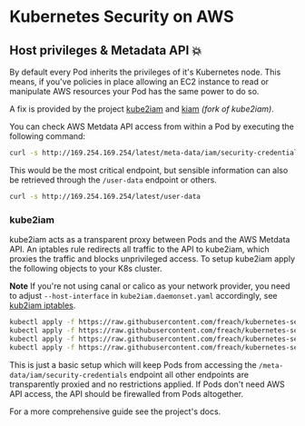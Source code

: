 # Kubernetes Security on AWS

## Host privileges & Metadata API :boom:

By default every Pod inherits the privileges of it's Kubernetes node. This means, if you've policies in place allowing an EC2 instance to read or manipulate AWS resources your Pod has the same power to do so.

A fix is provided by the project [kube2iam](https://github.com/jtblin/kube2iam) and [kiam](https://github.com/uswitch/kiam) *(fork of kube2iam)*.

You can check AWS Metdata API access from within a Pod by executing the following command:

```sh
curl -s http://169.254.169.254/latest/meta-data/iam/security-credentials
```

This would be the most critical endpoint, but sensible information can also be retrieved through the `/user-data` endpoint or others.

```sh
curl -s http://169.254.169.254/latest/user-data
```

### kube2iam

kube2iam acts as a transparent proxy between Pods and the AWS Metdata API. An iptables rule redirects all traffic to the API to kube2iam, which proxies the traffic and blocks unprivileged access. To setup kube2iam apply the following objects to your K8s cluster.

**Note** If you're not using canal or calico as your network provider, you need to adjust `--host-interface` in `kube2iam.daemonset.yaml` accordingly, see [kub2iam iptables](https://github.com/jtblin/kube2iam#iptables).

```sh
kubectl apply -f https://raw.githubusercontent.com/freach/kubernetes-security-best-practice/master/kube2iam.serviceaccount.yaml
kubectl apply -f https://raw.githubusercontent.com/freach/kubernetes-security-best-practice/master/kube2iam.clusterrole.yaml
kubectl apply -f https://raw.githubusercontent.com/freach/kubernetes-security-best-practice/master/kube2iam.clusterrolebinding.yaml
kubectl apply -f https://raw.githubusercontent.com/freach/kubernetes-security-best-practice/master/kube2iam.daemonset.yaml
```

This is just a basic setup which will keep Pods from accessing the `/meta-data/iam/security-credentials` endpoint all other endpoints are transparently proxied and no restrictions applied. If Pods don't need AWS API access, the API should be firewalled from Pods altogether.

For a more comprehensive guide see the project's docs.
